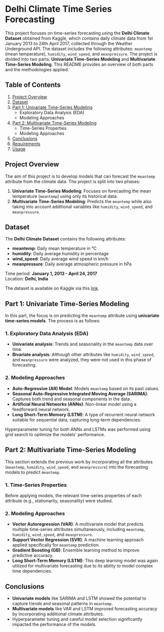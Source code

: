 # Delhi Climate Time Series Forecasting

This project focuses on time-series forecasting using the **Delhi Climate Dataset** obtained from Kaggle, which contains daily climate data from 1st January 2013 to 24th April 2017, collected through the Weather Underground API. The dataset includes the following attributes: `meantemp` (mean temperature), `humidity`, `wind_speed`, and `meanpressure`. The project is divided into two parts: **Univariate Time-Series Modeling** and **Multivariate Time-Series Modeling**. This README provides an overview of both parts and the methodologies applied.

## Table of Contents
1. [Project Overview](#project-overview)
2. [Dataset](#dataset)
3. [Part 1: Univariate Time-Series Modeling](#part-1-univariate-time-series-modeling)
    - Exploratory Data Analysis (EDA)
    - Modeling Approaches
4. [Part 2: Multivariate Time-Series Modeling](#part-2-multivariate-time-series-modeling)
    - Time-Series Properties
    - Modeling Approaches
5. [Conclusions](#conclusions)
6. [Requirements](#requirements)
7. [Usage](#usage)

## Project Overview

The aim of this project is to develop models that can forecast the `meantemp` attribute from the climate data. The project is split into two phases:

1. **Univariate Time-Series Modeling**: Focuses on forecasting the mean temperature (`meantemp`) using only its historical data.
2. **Multivariate Time-Series Modeling**: Predicts the `meantemp` while also taking into account additional variables like `humidity`, `wind_speed`, and `meanpressure`.

## Dataset

The **Delhi Climate Dataset** contains the following attributes:
- **meantemp**: Daily mean temperature in °C
- **humidity**: Daily average humidity in percentage
- **wind_speed**: Daily average wind speed in km/h
- **meanpressure**: Daily average atmospheric pressure in hPa

Time period: **January 1, 2013 - April 24, 2017**  
Location: **Delhi, India**

The dataset is available on Kaggle via this [link](https://www.kaggle.com/sudalairajkumar/daily-climate-time-series-data).

## Part 1: Univariate Time-Series Modeling

In this part, the focus is on predicting the `meantemp` attribute using **univariate time-series models**. The process is as follows:

### 1. Exploratory Data Analysis (EDA)
- **Univariate analysis**: Trends and seasonality in the `meantemp` data over time.
- **Bivariate analysis**: Although other attributes like `humidity`, `wind_speed`, and `meanpressure` were analyzed, they were not used in this phase of forecasting.

### 2. Modeling Approaches
- **Auto-Regressive (AR) Model**: Models `meantemp` based on its past values.
- **Seasonal Auto-Regressive Integrated Moving Average (SARIMA)**: Captures both trend and seasonal components in the data.
- **Artificial Neural Networks (ANNs)**: Non-linear model using a feedforward neural network.
- **Long Short-Term Memory (LSTM)**: A type of recurrent neural network suitable for sequential data, capturing long-term dependencies.

Hyperparameter tuning for both ANNs and LSTMs was performed using grid search to optimize the models' performance.

## Part 2: Multivariate Time-Series Modeling

This section extends the previous work by incorporating all the attributes (`meantemp`, `humidity`, `wind_speed`, and `meanpressure`) into the forecasting models to predict `meantemp`.

### 1. Time-Series Properties
Before applying models, the relevant time-series properties of each attribute (e.g., stationarity, seasonality) were studied.

### 2. Modeling Approaches
- **Vector Autoregression (VAR)**: A multivariate model that predicts multiple time-series attributes simultaneously, including `meantemp`, `humidity`, `wind_speed`, and `meanpressure`.
- **Support Vector Regression (SVR)**: A machine learning approach applied specifically for `meantemp` prediction.
- **Gradient Boosting (GB)**: Ensemble learning method to improve predictive accuracy.
- **Long Short-Term Memory (LSTM)**: This deep learning model was again utilized for multivariate forecasting due to its ability to model complex time dependencies.

## Conclusions

- **Univariate models** like SARIMA and LSTM showed the potential to capture trends and seasonal patterns in `meantemp`.
- **Multivariate models** like VAR and LSTM improved forecasting accuracy by incorporating additional climate attributes.
- Hyperparameter tuning and careful model selection significantly impacted the performance of the models.